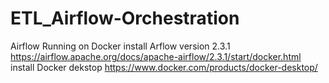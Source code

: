 # ETL_Airflow-Orchestration
Airflow Running on Docker
install Arflow version 2.3.1
https://airflow.apache.org/docs/apache-airflow/2.3.1/start/docker.html
install Docker dekstop
https://www.docker.com/products/docker-desktop/


